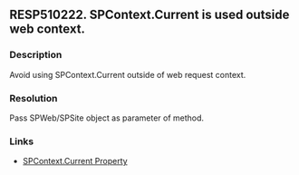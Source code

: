 ## RESP510222. SPContext.Current is used outside web context.

### Description
Avoid using SPContext.Current outside of web request context.

### Resolution
Pass SPWeb/SPSite object as parameter of method.

### Links
*   [SPContext.Current Property](https://msdn.microsoft.com/en-us/library/microsoft.sharepoint.spcontext.current(v=office.14).aspx)